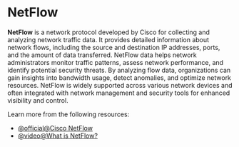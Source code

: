 # NetFlow

**NetFlow** is a network protocol developed by Cisco for collecting and analyzing network traffic data. It provides detailed information about network flows, including the source and destination IP addresses, ports, and the amount of data transferred. NetFlow data helps network administrators monitor traffic patterns, assess network performance, and identify potential security threats. By analyzing flow data, organizations can gain insights into bandwidth usage, detect anomalies, and optimize network resources. NetFlow is widely supported across various network devices and often integrated with network management and security tools for enhanced visibility and control.

Learn more from the following resources:

- [@official@Cisco NetFlow](https://www.cisco.com/c/en/us/products/ios-nx-os-software/ios-netflow/index.html)
- [@video@What is NetFlow?](https://www.youtube.com/watch?v=aqTpUmUibB8)

